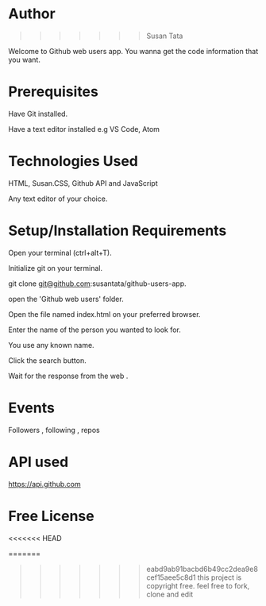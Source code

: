 # Author

> > > > > > > Susan Tata

Welcome to Github web users app. You wanna get the code information that you want.


# Prerequisites

Have Git installed.

Have a text editor installed e.g VS Code, Atom

# Technologies Used

HTML, Susan.CSS, Github API and JavaScript

Any text editor of your choice.

# Setup/Installation Requirements

Open your terminal (ctrl+alt+T).

Initialize git on your terminal.

git clone git@github.com:susantata/github-users-app.

open the 'Github web users' folder.

Open the file named index.html on your preferred browser.

Enter the name of the person you wanted to look for.

You use any known name.

Click the search button. 

Wait for the response from the web .

# Events

Followers , following , repos

# API used

https://api.github.com

# Free License


<<<<<<< HEAD

=======

> > > > > > > eabd9ab91bacbd6b49cc2dea9e8cef15aee5c8d1
> > > > > > > this project is copyright free. feel free to fork, clone and edit
